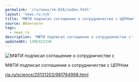 ```yaml
---
permalink: '/ru/news/vk-826/index.html'
layout: 'news.ru.njk'
title: 'МФТИ подписал соглашение о сотрудничестве с ЦЕРНом'
source: ВКонтакте
tags:
  - news_ru
description: 'МФТИ подписал соглашение о сотрудничестве с'
updatedAt: 1386322150
---
```

![МФТИ подписал соглашение о сотрудничестве с](https://sun9-32.userapi.com/c6059/v6059833/41d7/WupOEjV2RVc.jpg)

МФТИ подписал соглашение о сотрудничестве с ЦЕРНом

[ria.ru/science/20131203/981764998.html](http://ria.ru/science/20131203/981764998.html)
